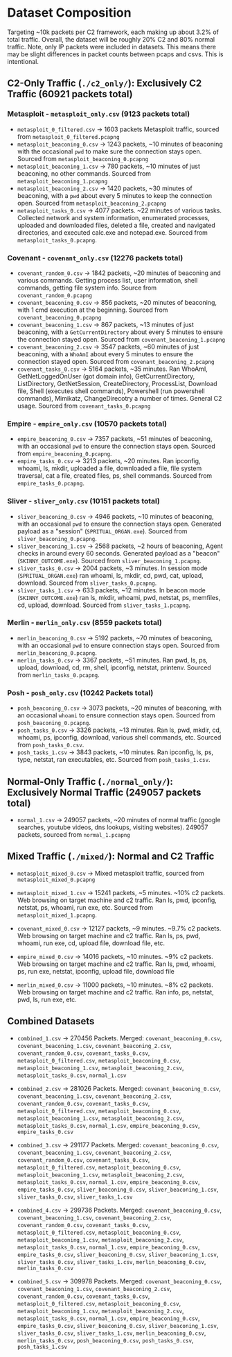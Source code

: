 # Dataset Composition

Targeting ~10k packets per C2 framework, each making up about 3.2% of total traffic. Overall, the dataset will be roughly 20% C2 and 80% normal traffic. Note, only IP packets were included in datasets. This means there may be slight differences in packet counts between pcaps and csvs. This is intentional.

## C2-Only Traffic (`./c2_only/`): Exclusively C2 Traffic (60921 packets total)
### Metasploit - `metasploit_only.csv` (9123 packets total)
- `metasploit_0_filtered.csv` → 1603 packets Metasploit traffic, sourced from `metasploit_0_filtered.pcapng`
- `metasploit_beaconing_0.csv` → 1243 packets, ~10 minutes of beaconing with the occasional `pwd` to make sure the connection stays open. Sourced from `metasploit_beaconing_0.pcapng`
- `metasploit_beaconing_1.csv` → 780 packets, ~10 minutes of just beaconing, no other commands. Sourced from `metasploit_beaconing_1.pcapng`
- `metasploit_beaconing_2.csv` → 1420 packets, ~30 minutes of beaconing, with a `pwd` about every 5 minutes to keep the connection open. Sourced from `metasploit_beaconing_2.pcapng`
- `metasploit_tasks_0.csv`  → 4077 packets. ~22 minutes of various tasks. Collected network and system information, enumerated processes, uploaded and downloaded files, deleted a file, created and navigated directories, and executed calc.exe and notepad.exe. Sourced from `metasploit_tasks_0.pcapng`.

### Covenant - `covenant_only.csv` (12276 packets total)
- `covenant_random_0.csv` → 1842 packets, ~20 minutes of beaconing and various commands. Getting process list, user information, shell commands, getting file system info. Source from `covenant_random_0.pcapng`
- `covenant_beaconing_0.csv` → 856 packets, ~20 minutes of beaconing, with 1 cmd execution at the beginning. Sourced from `covenant_beaconing_0.pcapng`
- `covenant_beaconing_1.csv` → 867 packets, ~13 minutes of just beaconing, with a `GetCurrentDirectory` about every 5 minutes to ensure the connection stayed open. Sourced from `covenant_beaconing_1.pcapng`
- `covenant_beaconing_2.csv` → 3547 packets, ~60 minutes of just beaconing, with a `WhoAmI` about every 5 minutes to ensure the connection stayed open. Sourced from `covenant_beaconing_2.pcapng`
- `covenant_tasks_0.csv` → 5164 packets, ~35 minutes. Ran WhoAmI, GetNetLoggedOnUser (got domain info), GetCurrentDirectory, ListDirectory, GetNetSession, CreateDirectory, ProcessList, Download file, Shell (executes shell commands), Powershell (run powershell commands), Mimikatz, ChangeDirecotry a number of times. General C2 usage. Sourced from `covenant_tasks_0.pcapng`

### Empire - `empire_only.csv` (10570 packets total)
- `empire_beaconing_0.csv` → 7357 packets, ~51 minutes of beaconing, with an occasional `pwd` to ensure the connection stays open. Sourced from `empire_beaconing_0.pcapng`.
- `empire_tasks_0.csv` → 3213 packets, ~20 minutes. Ran ipconfig, whoami, ls, mkdir, uploaded a file, downloaded a file, file system traversal, cat a file, created files, ps, shell commands. Sourced from `empire_tasks_0.pcapng`.

### Sliver - `sliver_only.csv` (10151 packets total)
- `sliver_beaconing_0.csv` → 4946 packets, ~10 minutes of beaconing, with an occasional `pwd` to ensure the connection stays open. Generated payload as a "session" (`SPRITUAL_ORGAN.exe`). Sourced from `sliver_beaconing_0.pcapng`.
- `sliver_beaconing_1.csv` → 2568 packets, ~2 hours of beaconing, Agent checks in around every 60 seconds. Generated payload as a "beacon" (`SKINNY_OUTCOME.exe`). Sourced from `sliver_beaconing_1.pcapng`.
- `sliver_tasks_0.csv` →  2004 packets, ~3 minutes. In session mode (`SPRITUAL_ORGAN.exe`) ran whoami, ls, mkdir, cd, pwd, cat, upload, download. Sourced from `sliver_tasks_0.pcapng`.
- `sliver_tasks_1.csv`  → 633 packets, ~12 minutes. In beacon mode (`SKINNY_OUTCOME.exe`) ran ls, mkdir, whoami, pwd, netstat, ps, memfiles, cd, upload, download. Sourced from `sliver_tasks_1.pcapng`.


### Merlin - `merlin_only.csv` (8559 packets total)
- `merlin_beaconing_0.csv` → 5192 packets, ~70 minutes of beaconing, with an occasional `pwd` to ensure connection stays open. Sourced from `merlin_beaconing_0.pcapng`.
- `merlin_tasks_0.csv` → 3367 packets, ~51 minutes. Ran pwd, ls, ps, upload, download, cd, rm, shell, ipconfig, netstat, printenv. Sourced from `merlin_tasks_0.pcapng`.


### Posh - `posh_only.csv` (10242 Packets total)
- `posh_beaconing_0.csv` → 3073 packets, ~20 minutes of beaconing, with an occasional `whoami` to ensure connection stays open. Sourced from `posh_beaconing_0.pcapng`.
- `posh_tasks_0.csv` → 3326 packets, ~13 minutes. Ran ls, pwd, mkdir, cd, whoami, ps, ipconfig, download, various shell commands, etc. Sourced from `posh_tasks_0.csv`.
- `posh_tasks_1.csv` → 3843 packets, ~10 minutes. Ran ipconfig, ls, ps, type, netstat, ran executables, etc. Sourced from `posh_tasks_1.csv`.





## Normal-Only Traffic (`./normal_only/`): Exclusively Normal Traffic (249057 packets total)
- `normal_1.csv` → 249057 packets, ~20 minutes of normal traffic (google searches, youtube videos, dns lookups, visiting websites). 249057 packets, sourced from `normal_1.pcapng`


## Mixed Traffic (`./mixed/`): Normal and C2 Traffic
- `metasploit_mixed_0.csv` → Mixed metasploit traffic, sourced from `metasploit_mixed_0.pcapng`

- `metasploit_mixed_1.csv` → 15241 packets, ~5 minutes. ~10% c2 packets. Web browsing on target machine and c2 traffic. Ran ls, pwd, ipconfig, netstat, ps, whoami, run exe, etc. Sourced from `metasploit_mixed_1.pcapng`.

- `covenant_mixed_0.csv` → 12127 packets, ~9 minutes. ~9.7% c2 packets. Web browsing on target machine and c2 traffic. Ran ls, ps, pwd, whoami, run exe, cd, upload file, download file, etc.


- `empire_mixed_0.csv` → 14016 packets, ~10 minutes. ~9% c2 packets. Web browsing on target machine and c2 traffic. Ran ls, pwd, whoami, ps, run exe, netstat, ipconfig, upload file, download file

- `merlin_mixed_0.csv` → 11000 packets, ~10 minutes. ~8% c2 packets. Web browsing on target machine and c2 traffic. Ran info, ps, netstat, pwd, ls, run exe, etc.


## Combined Datasets
<!-- - `combined_0.csv` → FOO Packets. Merged: `covenant_beaconing_0.csv`, `covenant_beaconing_1.csv`, `covenant_beaconing_2.csv`, `covenant_random_0.csv`, `metasploit_0_filtered.csv`, `metasploit_beaconing_0.csv`, `metasploit_beaconing_1.csv`, `metasploit_beaconing_2.csv`, `metasploit_mixed_.csv` -->

- `combined_1.csv` → 270456 Packets. Merged: `covenant_beaconing_0.csv`, `covenant_beaconing_1.csv`, `covenant_beaconing_2.csv`, `covenant_random_0.csv`, `covenant_tasks_0.csv`, `metasploit_0_filtered.csv`, `metasploit_beaconing_0.csv`, `metasploit_beaconing_1.csv`, `metasploit_beaconing_2.csv`, `metasploit_tasks_0.csv`, `normal_1.csv`

- `combined_2.csv` → 281026 Packets. Merged: `covenant_beaconing_0.csv`, `covenant_beaconing_1.csv`, `covenant_beaconing_2.csv`, `covenant_random_0.csv`, `covenant_tasks_0.csv`, `metasploit_0_filtered.csv`, `metasploit_beaconing_0.csv`, `metasploit_beaconing_1.csv`, `metasploit_beaconing_2.csv`, `metasploit_tasks_0.csv`, `normal_1.csv`, `empire_beaconing_0.csv`, `empire_tasks_0.csv`


- `combined_3.csv` → 291177 Packets. Merged: `covenant_beaconing_0.csv`, `covenant_beaconing_1.csv`, `covenant_beaconing_2.csv`, `covenant_random_0.csv`, `covenant_tasks_0.csv`, `metasploit_0_filtered.csv`, `metasploit_beaconing_0.csv`, `metasploit_beaconing_1.csv`, `metasploit_beaconing_2.csv`, `metasploit_tasks_0.csv`, `normal_1.csv`, `empire_beaconing_0.csv`, `empire_tasks_0.csv`, `sliver_beaconing_0.csv`, `sliver_beaconing_1.csv`, `sliver_tasks_0.csv`, `sliver_tasks_1.csv`

- `combined_4.csv` → 299736 Packets. Merged: `covenant_beaconing_0.csv`, `covenant_beaconing_1.csv`, `covenant_beaconing_2.csv`, `covenant_random_0.csv`, `covenant_tasks_0.csv`, `metasploit_0_filtered.csv`, `metasploit_beaconing_0.csv`, `metasploit_beaconing_1.csv`, `metasploit_beaconing_2.csv`, `metasploit_tasks_0.csv`, `normal_1.csv`, `empire_beaconing_0.csv`, `empire_tasks_0.csv`, `sliver_beaconing_0.csv`, `sliver_beaconing_1.csv`, `sliver_tasks_0.csv`, `sliver_tasks_1.csv`, `merlin_beaconing_0.csv`, `merlin_tasks_0.csv`

- `combined_5.csv` → 309978 Packets. Merged: `covenant_beaconing_0.csv`, `covenant_beaconing_1.csv`, `covenant_beaconing_2.csv`, `covenant_random_0.csv`, `covenant_tasks_0.csv`, `metasploit_0_filtered.csv`, `metasploit_beaconing_0.csv`, `metasploit_beaconing_1.csv`, `metasploit_beaconing_2.csv`, `metasploit_tasks_0.csv`, `normal_1.csv`, `empire_beaconing_0.csv`, `empire_tasks_0.csv`, `sliver_beaconing_0.csv`, `sliver_beaconing_1.csv`, `sliver_tasks_0.csv`, `sliver_tasks_1.csv`, `merlin_beaconing_0.csv`, `merlin_tasks_0.csv`, `posh_beaconing_0.csv`, `posh_tasks_0.csv`, `posh_tasks_1.csv`

